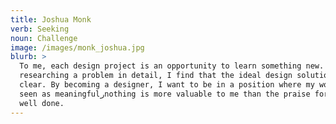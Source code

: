 ```yaml
---
title: Joshua Monk
verb: Seeking
noun: Challenge
image: /images/monk_joshua.jpg
blurb: >
  To me, each design project is an opportunity to learn something new. By
  researching a problem in detail, I find that the ideal design solution becomes
  clear. By becoming a designer, I want to be in a position where my work is
  seen as meaningfulرnothing is more valuable to me than the praise for a job
  well done.
---
```


